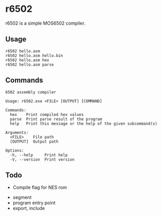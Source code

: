 # r6502
r6502 is a simple MOS6502 compiler.

## Usage
```
r6502 hello.asm
r6502 hello.asm hello.bin
r6502 hello.asm hex
r6502 hello.asm parse
```
## Commands
```
6502 assembly compiler

Usage: r6502.exe <FILE> [OUTPUT] [COMMAND]

Commands:
  hex    Print compiled hex values
  parse  Print parse result of the program
  help   Print this message or the help of the given subcommand(s)

Arguments:
  <FILE>    File path
  [OUTPUT]  Output path

Options:
  -h, --help     Print help
  -V, --version  Print version
```

## Todo
* Compile flag for NES rom
- segment
- program entry point
- export, include